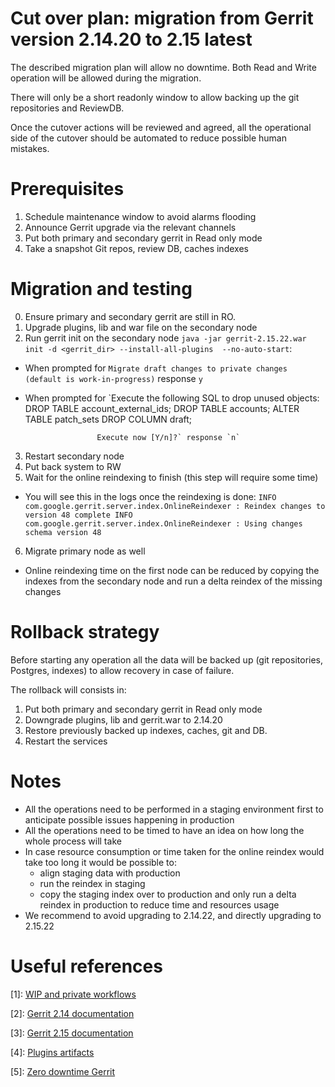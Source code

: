 Cut over plan: migration from Gerrit version 2.14.20 to 2.15 latest
==

The described migration plan will allow no downtime. Both Read and Write
operation will be allowed during the migration.

There will only be a short readonly window to allow backing up the git
repositories and ReviewDB.

Once the cutover actions will be reviewed and agreed, all the operational side
of the cutover should be automated to reduce possible human mistakes.

Prerequisites
==
1. Schedule maintenance window to avoid alarms flooding
2. Announce Gerrit upgrade via the relevant channels
3. Put both primary and secondary gerrit in Read only mode
4. Take a snapshot Git repos, review DB, caches indexes

Migration and testing
==
0. Ensure primary and secondary gerrit are still in RO.
1. Upgrade plugins, lib and war file on the secondary node
2. Run gerrit init on the secondary node `java -jar gerrit-2.15.22.war init -d <gerrit_dir> --install-all-plugins  --no-auto-start`:
  * When prompted for `Migrate draft changes to private changes (default is work-in-progress)` response `y`
  * When prompted for `Execute the following SQL to drop unused objects:
                        DROP TABLE account_external_ids;
                        DROP TABLE accounts;
                        ALTER TABLE patch_sets DROP COLUMN draft;

                        Execute now [Y/n]?` response `n`
3. Restart secondary node
4. Put back system to RW
5. Wait for the online reindexing to finish (this step will require some time)
  * You will see this in the logs once the reindexing is done:
    `INFO  com.google.gerrit.server.index.OnlineReindexer : Reindex changes to version 48 complete
     INFO  com.google.gerrit.server.index.OnlineReindexer : Using changes schema version 48`
6. Migrate primary node as well
  * Online reindexing time on the first node can be reduced by copying the indexes from the secondary node and run a delta reindex of the missing changes

Rollback strategy
==

Before starting any operation all the data will be backed up (git repositories, Postgres, indexes) to allow recovery in case of failure.

The rollback will consists in:
1. Put both primary and secondary gerrit in Read only mode
2. Downgrade plugins, lib and gerrit.war to 2.14.20
3. Restore previously backed up indexes, caches, git and DB.
4. Restart the services

Notes
==
* All the operations need to be performed in a staging environment first to anticipate possible issues happening in production
* All the operations need to be timed to have an idea on how long the whole process will take
* In case resource consumption or time taken for the online reindex would take too long it would be possible to:
  * align staging data with production
  * run the reindex in staging
  * copy the staging index over to production and only run a delta reindex in production to reduce time and resources usage
* We recommend to avoid upgrading to 2.14.22, and directly upgrading to 2.15.22

Useful references
==

[1]: [WIP and private workflows](https://www.gerritcodereview.com/2.15.html#new-workflows)

[2]: [Gerrit 2.14 documentation](https://www.gerritcodereview.com/2.14.html)

[3]: [Gerrit 2.15 documentation](https://www.gerritcodereview.com/2.15.html)

[4]: [Plugins artifacts](https://archive-ci.gerritforge.com/)

[5]: [Zero downtime Gerrit](https://www.slideshare.net/lucamilanesio/zerodowntime-gerrit-code-review-upgrades)
